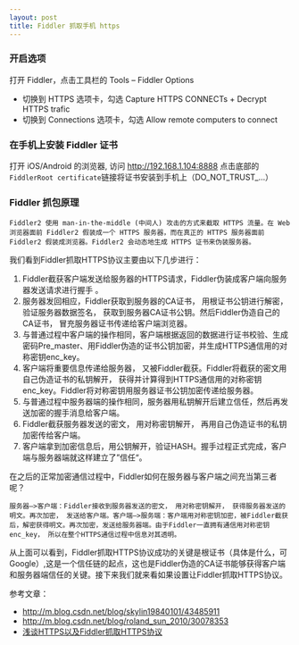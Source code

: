 ```yaml
---
layout: post
title: Fiddler 抓取手机 https 
---
```


### 开启选项

打开 Fiddler，点击工具栏的 Tools – Fiddler Options

- 切换到 HTTPS 选项卡，勾选 Capture HTTPS CONNECTs + Decrypt HTTPS trafic
- 切换到 Connections 选项卡，勾选 Allow remote computers to connect 

### 在手机上安装 Fiddler 证书

打开 iOS/Android 的浏览器, 访问 http://192.168.1.104:8888
点击底部的`FiddlerRoot certificate`链接将证书安装到手机上（DO_NOT_TRUST_...）

### Fiddler 抓包原理

`Fiddler2 使用 man-in-the-middle (中间人) 攻击的方式来截取 HTTPS 流量。在 Web 浏览器面前 Fiddler2 假装成一个 HTTPS 服务器，而在真正的 HTTPS 服务器面前 Fiddler2 假装成浏览器。Fiddler2 会动态地生成 HTTPS 证书来伪装服务器。`

我们看到Fiddler抓取HTTPS协议主要由以下几步进行：

1. Fiddler截获客户端发送给服务器的HTTPS请求，Fiddler伪装成客户端向服务器发送请求进行握手 。
2. 服务器发回相应，Fiddler获取到服务器的CA证书， 用根证书公钥进行解密， 验证服务器数据签名， 获取到服务器CA证书公钥。然后Fiddler伪造自己的CA证书， 冒充服务器证书传递给客户端浏览器。
3. 与普通过程中客户端的操作相同，客户端根据返回的数据进行证书校验、生成密码Pre_master、用Fiddler伪造的证书公钥加密，并生成HTTPS通信用的对称密钥enc_key。 
4. 客户端将重要信息传递给服务器， 又被Fiddler截获。Fiddler将截获的密文用自己伪造证书的私钥解开， 获得并计算得到HTTPS通信用的对称密钥enc_key。Fiddler将对称密钥用服务器证书公钥加密传递给服务器。
5. 与普通过程中服务器端的操作相同，服务器用私钥解开后建立信任，然后再发送加密的握手消息给客户端。
6. Fiddler截获服务器发送的密文， 用对称密钥解开， 再用自己伪造证书的私钥加密传给客户端。
7. 客户端拿到加密信息后，用公钥解开，验证HASH。握手过程正式完成，客户端与服务器端就这样建立了”信任“。

在之后的正常加密通信过程中，Fiddler如何在服务器与客户端之间充当第三者呢？

`服务器—>客户端：Fiddler接收到服务器发送的密文， 用对称密钥解开， 获得服务器发送的明文。再次加密， 发送给客户端。客户端—>服务端：客户端用对称密钥加密，被Fiddler截获后，解密获得明文。再次加密，发送给服务器端。由于Fiddler一直拥有通信用对称密钥enc_key， 所以在整个HTTPS通信过程中信息对其透明。`

从上面可以看到，Fiddler抓取HTTPS协议成功的关键是根证书（具体是什么，可Google）,这是一个信任链的起点，这也是Fiddler伪造的CA证书能够获得客户端和服务器端信任的关键。接下来我们就来看如果设置让Fiddler抓取HTTPS协议。

参考文章：

- <http://m.blog.csdn.net/blog/skylin19840101/43485911>
- <http://m.blog.csdn.net/blog/roland_sun_2010/30078353>
- [浅谈HTTPS以及Fiddler抓取HTTPS协议](http://www.jianshu.com/p/54dd21c50f21)